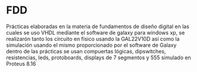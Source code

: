 # FDD
 Prácticas elaboradas en la materia de fundamentos de diseño digital en las cuales se uso VHDL mediante el software de galaxy para windows xp, se realizarón tanto los circuito en físico usando la GAL22V10D así como la simulación usando el mismo proporcionado por el software de Galaxy dentro de las prácticas se usan compuertas lógicas, dipswitches, resistencias, leds, protoboards, displays de 7 segmentos y 555 simulado en Proteus 8.16

